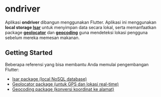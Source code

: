 
# ondriver

Aplikasi **ondriver** dibangun menggunakan Flutter. Aplikasi ini menggunakan **local storage [Isar](https://pub.dev/packages/isar)** untuk menyimpan data secara lokal, serta memanfaatkan package **[geolocator](https://pub.dev/packages/geolocator)** dan **[geocoding](https://pub.dev/packages/geocoding)** guna mendeteksi lokasi pengguna sebelum mereka memesan makanan.

## Getting Started

Beberapa referensi yang bisa membantu Anda memulai pengembangan Flutter:


* [Isar package (local NoSQL database)](https://pub.dev/packages/isar)
* [Geolocator package (untuk GPS dan lokasi real-time)](https://pub.dev/packages/geolocator)
* [Geocoding package (konversi koordinat ke alamat)](https://pub.dev/packages/geocoding)

